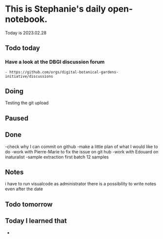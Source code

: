 # This is Stephanie's daily open-notebook.

Today is 2023.02.28

## Todo today

### Have a look at the DBGI discussion forum
    - https://github.com/orgs/digital-botanical-gardens-initiative/discussions
###
###

## Doing

Testing the git upload

## Paused

## Done
-check why I can commit on github
-make a little plan of what I would like to do
-work with Pierre-Marie to fix the issue on git hub
-work with Edouard on inaturalist
-sample extraction first batch 12 samples
## Notes
i have to run visualcode as administrator
there is a possibility to write notes even after the date
## Todo tomorrow

###
###
###


## Today I learned that

- 